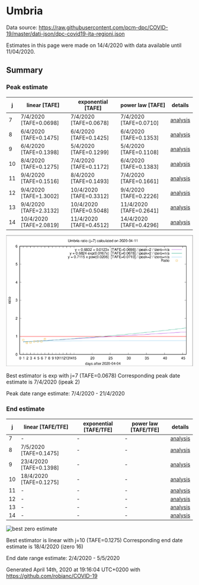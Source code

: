 # Umbria


Data source: https://raw.githubusercontent.com/pcm-dpc/COVID-19/master/dati-json/dpc-covid19-ita-regioni.json

Estimates in this page were made on 14/4/2020 with data available until 11/04/2020.


## Summary 

### Peak estimate 
|j|linear [TAFE]|exponential [TAFE]|power law [TAFE]|details|
|---|----|-----------|---------|-------|
|7|7/4/2020 [TAFE=0.0698]|7/4/2020 [TAFE=0.0678]|7/4/2020 [TAFE=0.0710]|[analysis](COVID-19_umbria_j7_2020-04-11.md)|
|8|6/4/2020 [TAFE=0.1475]|6/4/2020 [TAFE=0.1425]|6/4/2020 [TAFE=0.1353]|[analysis](COVID-19_umbria_j8_2020-04-11.md)|
|9|6/4/2020 [TAFE=0.1398]|5/4/2020 [TAFE=0.1299]|5/4/2020 [TAFE=0.1108]|[analysis](COVID-19_umbria_j9_2020-04-11.md)|
|10|8/4/2020 [TAFE=0.1275]|7/4/2020 [TAFE=0.1172]|6/4/2020 [TAFE=0.1383]|[analysis](COVID-19_umbria_j10_2020-04-11.md)|
|11|9/4/2020 [TAFE=0.1516]|8/4/2020 [TAFE=0.1493]|7/4/2020 [TAFE=0.1661]|[analysis](COVID-19_umbria_j11_2020-04-11.md)|
|12|9/4/2020 [TAFE=1.3002]|10/4/2020 [TAFE=0.3312]|9/4/2020 [TAFE=0.2226]|[analysis](COVID-19_umbria_j12_2020-04-11.md)|
|13|9/4/2020 [TAFE=2.3132]|10/4/2020 [TAFE=0.5048]|11/4/2020 [TAFE=0.2641]|[analysis](COVID-19_umbria_j13_2020-04-11.md)|
|14|10/4/2020 [TAFE=2.0819]|11/4/2020 [TAFE=0.4512]|14/4/2020 [TAFE=0.4296]|[analysis](COVID-19_umbria_j14_2020-04-11.md)|

![best peak estimate](COVID-19_umbria_j7_2020-04-11.png)

Best estimator is exp with j=7 (TAFE=0.0678)
Corresponding peak date estimate is 7/4/2020 (ipeak 2)


Peak date range estimate: 7/4/2020 - 21/4/2020

### End estimate 
|j|linear [TAFE/TFE]|exponential [TAFE/TFE]|power law [TAFE/TFE]|details|
|---|----|-----------|---------|-------|
|7|-|-|-|[analysis](COVID-19_umbria_j7_2020-04-11.md)|
|8|7/5/2020 [TAFE=0.1475]|-|-|[analysis](COVID-19_umbria_j8_2020-04-11.md)|
|9|23/4/2020 [TAFE=0.1398]|-|-|[analysis](COVID-19_umbria_j9_2020-04-11.md)|
|10|18/4/2020 [TAFE=0.1275]|-|-|[analysis](COVID-19_umbria_j10_2020-04-11.md)|
|11|-|-|-|[analysis](COVID-19_umbria_j11_2020-04-11.md)|
|12|-|-|-|[analysis](COVID-19_umbria_j12_2020-04-11.md)|
|13|-|-|-|[analysis](COVID-19_umbria_j13_2020-04-11.md)|
|14|-|-|-|[analysis](COVID-19_umbria_j14_2020-04-11.md)|

![best zero estimate](COVID-19_umbria_j10_2020-04-11.png)

Best estimator is linear with j=10 (TAFE=0.1275)
Corresponding end date estimate is 18/4/2020 (izero 16)


End date range estimate: 2/4/2020 - 5/5/2020

Generated April 14th, 2020 at 19:16:04 UTC+0200 with https://github.com/robianc/COVID-19
